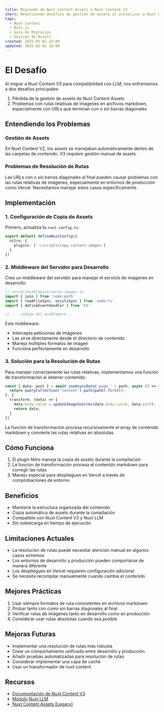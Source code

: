 ```yaml
---
title: Migrando de Nuxt Content Assets a Nuxt Content V3
short: Resolviendo desafíos de gestión de assets al actualizar a Nuxt Content V3
tags:
  - Nuxt Content
  - Nuxt.js
  - Guía de Migración
  - Gestión de Assets
created: 2025-03-01 22:00
updated: 2025-03-02 10:00
---
```


# El Desafío

Al migrar a Nuxt Content V3 para compatibilidad con LLM, nos enfrentamos a dos desafíos principales:
1. Pérdida de la gestión de assets de Nuxt Content Assets
2. Problemas con rutas relativas de imágenes en archivos markdown, especialmente con URLs que terminan con o sin barras diagonales

## Entendiendo los Problemas

### Gestión de Assets
En Nuxt Content V2, los assets se manejaban automáticamente dentro de las carpetas de contenido. V3 requiere gestión manual de assets.

### Problemas de Resolución de Rutas
Las URLs con o sin barras diagonales al final pueden causar problemas con las rutas relativas de imágenes, especialmente en entornos de producción como Vercel. Necesitamos manejar estos casos específicamente.

## Implementación

### 1. Configuración de Copia de Assets

Primero, actualiza tu `nuxt.config.ts`:

```ts
export default defineNuxtConfig({
  nitro: {
    plugins: ['~/scripts/copy-content-images']
  }
})
```

### 2. Middleware del Servidor para Desarrollo

Crea un middleware del servidor para manejar el servicio de imágenes en desarrollo:

```ts
// server/middleware/serve-images.ts
import { join } from 'node:path'
import { readFileSync, existsSync } from 'node:fs'
import { defineEventHandler } from 'h3'

// ... código del middleware ...
```

Este middleware:
- Intercepta peticiones de imágenes
- Las sirve directamente desde el directorio de contenido
- Maneja múltiples formatos de imagen
- Funciona perfectamente en desarrollo

### 3. Solución para la Resolución de Rutas

Para manejar correctamente las rutas relativas, implementamos una función de transformación al obtener contenido:

```ts
const { data: post } = await useAsyncData('page-' + path, async () => {
  return queryCollection('content').path(path).first();
}, {
  transform: (data) => {
    data.body.value = updateImageSources(data.body.value, data.path);
    return data;
  }
})
```

La función de transformación procesa recursivamente el array de contenido markdown y convierte las rutas relativas en absolutas.

## Cómo Funciona

1. El plugin Nitro maneja la copia de assets durante la compilación
2. La función de transformación procesa el contenido markdown para corregir las rutas
3. Manejo especial para despliegues en Vercel a través de comprobaciones de entorno

## Beneficios

- Mantiene la estructura organizada del contenido
- Copia automática de assets durante la compilación
- Compatible con Nuxt Content V3 y Nuxt LLM
- Sin sobrecarga en tiempo de ejecución

## Limitaciones Actuales

- La resolución de rutas puede necesitar atención manual en algunos casos extremos
- Los entornos de desarrollo y producción pueden comportarse de manera diferente
- Los despliegues en Vercel requieren configuración adicional
- Se necesita recompilar manualmente cuando cambia el contenido

## Mejores Prácticas

1. Usar siempre formatos de ruta consistentes en archivos markdown
2. Probar tanto con como sin barras diagonales al final
3. Verificar rutas de imágenes tanto en desarrollo como en producción
4. Considerar usar rutas absolutas cuando sea posible

## Mejoras Futuras

- Implementar una resolución de rutas más robusta
- Crear un comportamiento unificado entre desarrollo y producción
- Añadir pruebas automatizadas para resolución de rutas
- Considerar implementar una capa de caché
- Usar un transformador de nuxt content

## Recursos

- [Documentación de Nuxt Content V3](https://content.nuxt.com/)
- [Módulo Nuxt LLM](https://nuxt.com/modules/llms)
- [Nuxt Content Assets (Legacy)](https://nuxt.com/modules/content-assets)
